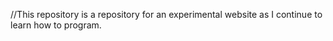 //This repository is a repository for an experimental website as I continue to learn how to program.
